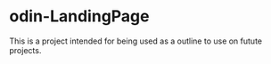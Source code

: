# odin-LandingPage
This is a project intended for being used as a outline to use on futute projects. 